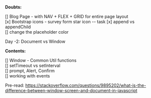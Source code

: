 **Doubts:**

[] Blog Page - with NAV + FLEX + GRID for entire page layout  
[x] Bootstrap icons - survey form star icon -- task
[x] append vs appendChild  
[] change the placeholder color

Day -2: Document vs Window

**Contents:**

[] Window - Common Util functions  
[] setTimeout vs setInterval  
[] prompt, Alert, Confirm  
[] working with events

Pre-read:
https://stackoverflow.com/questions/9895202/what-is-the-difference-between-window-screen-and-document-in-javascript
